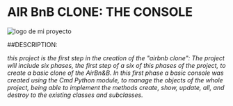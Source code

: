# AIR BnB CLONE: THE CONSOLE
![logo de mi proyecto](https://s1.eestatic.com/2023/06/14/actualidad/771433684_233952328_1706x960.jpg)

##DESCRIPTION:

*this project is the first step in the creation of the "airbnb clone":
The project will include six phases, the first step of a six of this phases of the project, to create a basic clone of the AirBn&B. In this first phase a basic console was created using the Cmd Python module,   to manage the objects of the whole project, being able to implement the methods create, show, update, all, and destroy to the existing classes and subclasses.*
 
